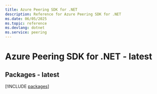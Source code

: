 ```yaml
---
title: Azure Peering SDK for .NET
description: Reference for Azure Peering SDK for .NET
ms.date: 06/05/2025
ms.topic: reference
ms.devlang: dotnet
ms.service: peering
---
```

# Azure Peering SDK for .NET - latest
## Packages - latest
[!INCLUDE [packages](peering-index.md)]